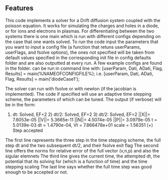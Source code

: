 ## Features
This code implements a solver for a Drift diffusion system coupled with the poisson equation.
It works for simulating the charges and holes in a diode, or for ions and electrons in plasmas.
For differentiating between the two systems there is one main which is run with different configs
depending on the case that one wants solved. 
To run the code input the parameters that you want to input a config file (a function that retuns userParams, userFlags,  and fsolve  options),
the ones not specified will be taken from default values specified in the corresponding init file in config defaults folder and are also
outputted at every run. A few example configs are found in the folder.
can be run in command line with:
      [userParam, Dati, ADati, Flag, Results] = main(%NAMEOFCONFIGFILE%);
i.e.  [userParam, Dati, ADati, Flag, Results] = main('diodeCase1');

The solver can run with fsolve or with newton (if the jacobian is implemented). 
The code if specified will use an adaptive time stepping scheme, the parameters of which can be tuned. The output (if verbose)
will be in the form:

1) dt: Solved, EF=2	 2) dt/2: Solved, EF=2	 3) dt/2: Solved, EF=2
||X||=  7.6053e-05 	 ||V||=  5.3665e-11 	 ||N||=  4.5074e-05 	 ||P||=  3.0979e-05
  t =  5.0139e-03 	  dt =  1.4790e-04, 	 Vt = 7.866478e+01 	 scale = 1.56351
(+) Step accepted

The first line rapresents the three step in the time stepping scheme, the full step dt and the two subsequent dt/2, and their fsolve exit flag 
The second line offers the norms for relative error of the full vector (v,n,p) and also the sigular elemnets
The third line gives the current time, the attempted dt, the potential that its solving for (which is a function of time) and the time stepping scaling
The last line says whether the full time step was good enough to be accepted or not.


